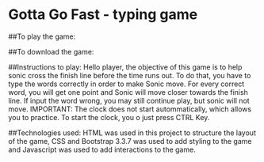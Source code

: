 # Gotta Go Fast - typing game

##To play the game:

##To download the game:



##Instructions to play:
Hello player, the objective of this game is to help sonic cross the finish line before the time runs out.
To do that, you have to type the words correctly in order to make Sonic move. For every correct word, you will get one point and Sonic will move closer towards the finish line. If input the word wrong, you may still continue play, but sonic will not move.
IMPORTANT: The clock does not start autommatically, which allows you to practice. To start the clock, you o just press CTRL Key.

##Technologies used:
HTML was used in this project to structure the layout of the game, CSS and Bootstrap 3.3.7 was used to add styling to the game and Javascript was used to add interactions to the game.
